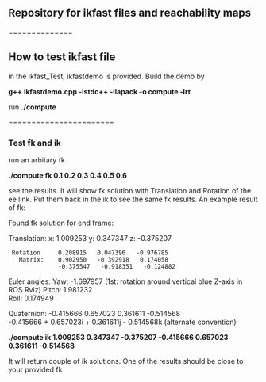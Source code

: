 ## Repository for ikfast files and reachability maps
==============

## How to test ikfast file

in the ikfast_Test, ikfastdemo is provided. Build the demo by

**g++ ikfastdemo.cpp -lstdc++ -llapack -o compute -lrt**

run **./compute**

=======================
### Test fk and ik
run an arbitary fk

**./compute fk 0.1 0.2 0.3 0.4 0.5 0.6**

see the results. It will show fk solution with Translation and Rotation of the ee link. Put them back in the ik to see the same fk results. An example result of fk:

Found fk solution for end frame: 

  Translation:  x: 1.009253  y: 0.347347  z: -0.375207  

     Rotation     0.208915   0.047396   -0.976785  
       Matrix:    0.902950   -0.392918   0.174058  
                  -0.375547   -0.918351   -0.124882  

 Euler angles: 
       Yaw:   -1.697957    (1st: rotation around vertical blue Z-axis in ROS Rviz) 
       Pitch: 1.981232  
       Roll:  0.174949  

  Quaternion:  -0.415666   0.657023   0.361611   -0.514568   
               -0.415666 + 0.657023i + 0.361611j - 0.514568k   (alternate convention) 

**./compute ik 1.009253 0.347347 -0.375207 -0.415666 0.657023 0.361611 -0.514568**


It will return couple of ik solutions. One of the results should be close to your provided fk


